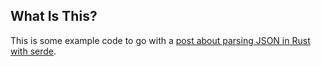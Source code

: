 ## What Is This?

This is some example code to go with a [post about parsing JSON in Rust with
serde](https://blog.urth.org/2021/03/21/writing-a-postgres-sql-pretty-printer-in-rust-part-1-5/).
